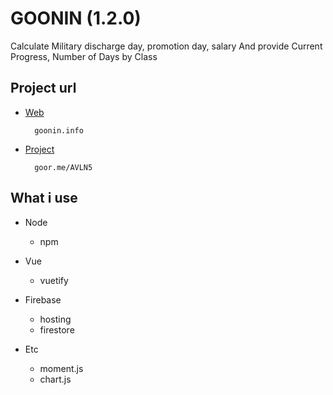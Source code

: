# GOONIN (1.2.0)
Calculate Military discharge day, promotion day, salary
And provide Current Progress, Number of Days by Class

## Project url  
- [Web](https://goonin.info/) 

		goonin.info
		
		
- [Project](https://goor.me/AVLN5/)

		goor.me/AVLN5


## What i use
* Node
	+ npm
	

* Vue 
	+ vuetify


* Firebase 
  + hosting
  + firestore


* Etc 
	+ moment.js
	+ chart.js



